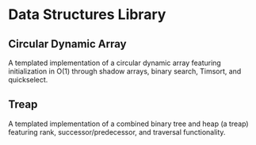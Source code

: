 # Data Structures Library
## Circular Dynamic Array
 A templated implementation of a circular dynamic array featuring initialization in O(1) through shadow arrays, binary search, Timsort, and quickselect.
 
## Treap
 A templated implementation of a combined binary tree and heap (a treap) featuring rank, successor/predecessor, and traversal functionality.
